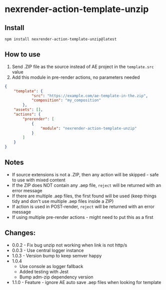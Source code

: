 # nexrender-action-template-unzip

## Install

`npm install nexrender-action-template-unzip@latest`

## How to use

1. Send .ZIP file as the source instead of AE project in the `template.src` value
2. Add this module in pre-render actions, no parameters needed


```json
{
    "template": {
            "src": "https://example.com/ae-template-in-the.zip",
            "composition": "my_composition"
        },
    "assets": [],
    "actions": {
        "prerender": [
            {
                "module": "nexrender-action-template-unzip"
            }
        ]
    }
}

```

## Notes

* If source extensions is not a .ZIP, then any action will be skipped - safe to use with mixed content
* If the ZIP does NOT contain any .aep file, `reject` will be returned with an error message
* If there are multiple .aep files, the first found will be used (keep things tidy and don't use multiple .aep files inside a ZIP)
* If action is used in POST-render, `reject` will be returned with an error message
* If using multiple pre-render actions - might need to put this as a first


## Changes:

* 0.0.2 - Fix bug unzip not working when link is not http/s
* 0.0.3 - Use central logger instance
* 1.0.3 - Version bump to keep semver happy
* 1.0.4
  * Use console as logger fallback
  * Added testing with Jest
  * Bump adm-zip dependency version
* 1.1.0 - Feature - ignore AE auto save .aep files when looking for template
